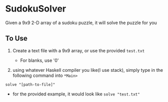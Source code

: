 # SudokuSolver
Given a 9x9 2-D array of a sudoku puzzle, it will solve the puzzle for you

## To Use
1. Create a text file with a 9x9 array, or use the provided ``` test.txt ```
   - For blanks, use '0'

2. using whatever Haskell compiler you like(I use stack), simply type in the following command into ```*Main>```
```
solve "[path-to-file]"
```
   - for the provided example, it would look like ```solve "test.txt" ```
